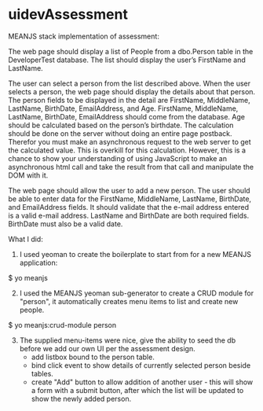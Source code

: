 uidevAssessment
===============

MEANJS stack implementation of assessment:

The web page should display a list of People from a dbo.Person table in the DeveloperTest database. The list should display the user’s FirstName and LastName.

The user can select a person from the list described above. When the user selects a person, the web page should display the details about that person. The person fields to be displayed in the detail are FirstName, MiddleName, LastName, BirthDate, EmailAddress, and Age. FirstName, MiddleName, LastName, BirthDate, EmailAddress should come from the database. Age should be calculated based on the person’s birthdate. The calculation should be done on the server without doing an entire page postback. Therefor you must make an asynchronous request to the web server to get the calculated value. This is overkill for this calculation. However, this is a chance to show your understanding of using JavaScript to make an asynchronous html call and take the result from that call and manipulate the DOM with it.

The web page should allow the user to add a new person. The user should be able to enter data for the FirstName, MiddleName, LastName, BirthDate, and EmailAddress fields. It should validate that the e-mail address entered is a valid e-mail address. LastName and BirthDate are both required fields. BirthDate must also be a valid date.

What I did:

1) I used yeoman to create the boilerplate to start from for a new MEANJS application:

$ yo meanjs

2) I used the MEANJS yeoman sub-generator to create a CRUD module for "person", it automatically creates menu items to list and create new people.

$ yo meanjs:crud-module person

3) The supplied menu-items were nice, give the ability to seed the db before we add our own UI per the assessment design.
	- add listbox bound to the person table.
	- bind click event to show details of currently selected person beside tables.
	- create "Add" button to allow addition of another user - this will show a form with a submit button, after which
		the list will be updated to show the newly added person.